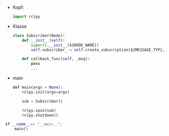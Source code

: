 - Kopf:
	```python
	import rclpy
	```
- Klasse
	```python
	class Subscriber(Node):
		def __init__(self):
			super().__init__(${NODE_NAME})
			self.subscriber_ = self.create_subscription(${MESSAGE_TYP}, "${TOPIC_NAME}", self.callback_func, 10)
	
		def callback_func(self, _msg):
			pass
			...
	```
- main
	```python
	def main(args = None):
		rclpy.init(args=args)
	
		sub = Subscriber()
	
		rclpy.spin(sub)
		rclpy.shutdown()
	```

```python
if __name__== "__main__":
	main()
```